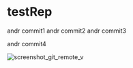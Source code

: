 # testRep


andr commit1
andr commit2
andr commit3

andr commit4

![screenshot_git_remote_v](https://user-images.githubusercontent.com/48806802/144756145-b4e6baa0-2732-47a0-ae80-85660d2f4c72.png)
